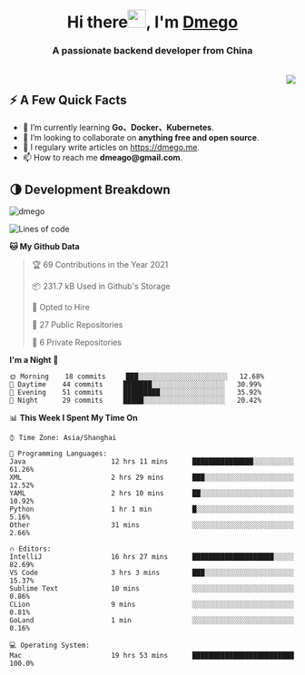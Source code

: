 <h1 align="center">Hi there<img src="https://cdn.jsdelivr.net/gh/dmego/images/img/Hi.gif" height="32" />, I'm <a href="https://i.dmego.me/" target="_blank"> Dmego </a> </h1>
<h3 align="center">A passionate backend developer from China</h3>
</br>

<img align="right" src="https://github-readme-stats.vercel.app/api?username=dmego&show_icons=true" />

## ⚡️ A Few Quick Facts

<ul>
    <li> 🌱 I’m currently learning <strong>Go、Docker、Kubernetes</strong>.</li>
    <li> 👯 I’m looking to collaborate on <strong>anything free and open source</strong>.</li>
    <li>📝 I regulary write articles on <a href="https://dmego.me">https://dmego.me</a>.</li>
    <li>📫 How to reach me <strong>dmeago@gmail.com</strong>.</li>
</ul>

## 🌗 Development Breakdown

<img src="https://komarev.com/ghpvc/?username=dmego" alt="dmego" />

<!--START_SECTION:waka-->
![Lines of code](https://img.shields.io/badge/From%20Hello%20World%20I%27ve%20Written-227657%20lines%20of%20code-blue)

**🐱 My Github Data** 

> 🏆 69 Contributions in the Year 2021
 > 
> 📦 231.7 kB Used in Github's Storage 
 > 
> 💼 Opted to Hire
 > 
> 📜 27 Public Repositories 
 > 
> 🔑 6 Private Repositories  
 > 
**I'm a Night 🦉** 

```text
🌞 Morning    18 commits     ███░░░░░░░░░░░░░░░░░░░░░░   12.68% 
🌆 Daytime    44 commits     ███████░░░░░░░░░░░░░░░░░░   30.99% 
🌃 Evening    51 commits     █████████░░░░░░░░░░░░░░░░   35.92% 
🌙 Night      29 commits     █████░░░░░░░░░░░░░░░░░░░░   20.42%

```


📊 **This Week I Spent My Time On** 

```text
⌚︎ Time Zone: Asia/Shanghai

💬 Programming Languages: 
Java                     12 hrs 11 mins      ███████████████░░░░░░░░░░   61.26% 
XML                      2 hrs 29 mins       ███░░░░░░░░░░░░░░░░░░░░░░   12.52% 
YAML                     2 hrs 10 mins       ██░░░░░░░░░░░░░░░░░░░░░░░   10.92% 
Python                   1 hr 1 min          █░░░░░░░░░░░░░░░░░░░░░░░░   5.16% 
Other                    31 mins             ░░░░░░░░░░░░░░░░░░░░░░░░░   2.66%

🔥 Editors: 
IntelliJ                 16 hrs 27 mins      ████████████████████░░░░░   82.69% 
VS Code                  3 hrs 3 mins        ███░░░░░░░░░░░░░░░░░░░░░░   15.37% 
Sublime Text             10 mins             ░░░░░░░░░░░░░░░░░░░░░░░░░   0.86% 
CLion                    9 mins              ░░░░░░░░░░░░░░░░░░░░░░░░░   0.81% 
GoLand                   1 min               ░░░░░░░░░░░░░░░░░░░░░░░░░   0.16%

💻 Operating System: 
Mac                      19 hrs 53 mins      █████████████████████████   100.0%

```


<!--END_SECTION:waka-->
